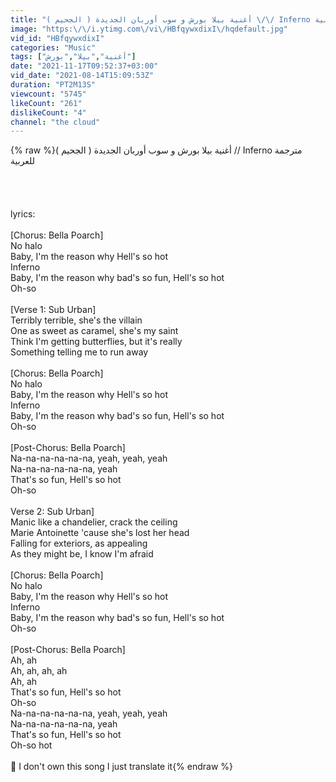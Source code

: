 ```yaml
---
title: "أغنية بيلا بورش و سوب أوربان الجديدة ( الجحيم ) \/\/ Inferno مترجمة للعربية"
image: "https:\/\/i.ytimg.com\/vi\/HBfqywxdixI\/hqdefault.jpg"
vid_id: "HBfqywxdixI"
categories: "Music"
tags: ["أغنية","بيلا","بورش"]
date: "2021-11-17T09:52:37+03:00"
vid_date: "2021-08-14T15:09:53Z"
duration: "PT2M13S"
viewcount: "5745"
likeCount: "261"
dislikeCount: "4"
channel: "the cloud"
---
```

{% raw %}أغنية بيلا بورش و سوب أوربان الجديدة ( الجحيم ) // Inferno مترجمة للعربية <br /><br /><br /><br /><br />lyrics:<br /><br />[Chorus: Bella Poarch]<br />No halo<br />Baby, I'm the reason why Hell's so hot<br />Inferno<br />Baby, I'm the reason why bad's so fun, Hell's so hot<br />Oh-so<br /><br />[Verse 1: Sub Urban]<br />Terribly terrible, she's the villain<br />One as sweet as caramel, she's my saint<br />Think I'm getting butterflies, but it's really<br />Something telling me to run away<br /><br />[Chorus: Bella Poarch]<br />No halo<br />Baby, I'm the reason why Hell's so hot<br />Inferno<br />Baby, I'm the reason why bad's so fun, Hell's so hot<br />Oh-so<br /><br />[Post-Chorus: Bella Poarch]<br />Na-na-na-na-na-na, yeah, yeah, yeah<br />Na-na-na-na-na-na, yeah<br />That's so fun, Hell's so hot<br />Oh-so<br /><br />Verse 2: Sub Urban]<br />Manic like a chandelier, crack the ceiling<br />Marie Antoinette 'cause she's lost her head<br />Falling for exteriors, as appealing<br />As they might be, I know I'm afraid<br /><br />[Chorus: Bella Poarch]<br />No halo<br />Baby, I'm the reason why Hell's so hot<br />Inferno<br />Baby, I'm the reason why bad's so fun, Hell's so hot<br />Oh-so<br /><br />[Post-Chorus: Bella Poarch]<br />Ah, ah<br />Ah, ah, ah, ah<br />Ah, ah<br />That's so fun, Hell's so hot<br />Oh-so<br />Na-na-na-na-na-na, yeah, yeah, yeah<br />Na-na-na-na-na-na, yeah<br />That's so fun, Hell's so hot<br />Oh-so hot<br /><br />🔴 I don't own this song I just translate it{% endraw %}
